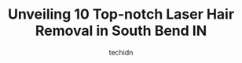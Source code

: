 ---
layout: ampstory
image: https://i0.wp.com/www.depkes.org/wp-content/uploads/2023/06/laser-hair-removal-0-in-south-bend-in-1685851148.jpeg?resize=640,853
author: techidn
featured: false
description: Discover the impressive array of Laser Hair Removal options in South Bend IN, where you can find 10 of the largest Laser Hair Removal establishments in the area. From renowned classics to hi
title: Unveiling 10 Top-notch Laser Hair Removal in South Bend IN
cover:
   title: Unveiling 10 Top-notch Laser Hair Removal in South Bend IN
   subtitle: Rickpate
   background: https://www.depkes.org/wp-content/uploads/2023/06/laser-hair-removal-0-in-south-bend-in-1685851148.jpeg

pages: 
 - layout: thirds
   top: <h1>#1 Milan Laser Hair Removal</h1>
   bottom: "<p>Everyone here was very professional and extremely nice. The entire experience was quick, and they made sure I was comfortable the whole time. They make sure you know all </p>"
   background: https://www.depkes.org/wp-content/uploads/2023/06/laser-hair-removal-1-in-south-bend-in-1685851149.jpeg
   backgroundblur: true
 - layout: thirds
   top: <h1>#2 The Centre, P.C.</h1>
   bottom: "<p>Dr. Downs came highly recommended by so many mutual friends that I knew there was no way I would pass up the opportunity to at least schedule a consultation with him when</p>"
   background: https://www.depkes.org/wp-content/uploads/2023/06/laser-hair-removal-2-in-south-bend-in-1685851150.jpeg
   cta:
      link: https://www.depkes.org/blog/unveiling-10-top-notch-laser-hair-removal-in-south-bend-in/
      text: Unveiling 10 Top-notch Laser Hair Removal in South Bend IN
 - layout: thirds
   top: <h1>#3 Sugaring NYC - Mishawaka</h1>
   bottom: "<p>215 E University Dr, Granger, IN 46530, United States</p>"
   background: https://www.depkes.org/wp-content/uploads/2023/06/laser-hair-removal-3-in-south-bend-in-1685851150.jpeg
   cta:
      link: https://www.depkes.org/blog/unveiling-10-top-notch-laser-hair-removal-in-south-bend-in/
      text: Unveiling 10 Top-notch Laser Hair Removal in South Bend IN
 - layout: thirds
   top: <h1>#4 Park Place Medical Spa</h1>
   bottom: "<p>15615 IN-23, Granger, IN 46530, United States</p>"
   background: https://images.unsplash.com/photo-1518640467707-6811f4a6ab73?ixlib=rb-4.0.3&ixid=MnwxMjA3fDB8MHxwaG90by1wYWdlfHx8fGVufDB8fHx8&auto=format&fit=crop&w=640&h=853&q=80
   cta:
      link: https://www.depkes.org/blog/unveiling-10-top-notch-laser-hair-removal-in-south-bend-in/
      text: Unveiling 10 Top-notch Laser Hair Removal in South Bend IN
 - layout: thirds
   top: <h1>#5 R&R Salon and Spa</h1>
   bottom: "<p>1440 E Calvert St, South Bend, IN 46613, United States</p>"
   background: https://images.unsplash.com/photo-1527067829737-402993088e6b?ixlib=rb-4.0.3&ixid=MnwxMjA3fDB8MHxwaG90by1wYWdlfHx8fGVufDB8fHx8&auto=format&fit=crop&w=640&h=853&q=80
   cta:
      link: https://www.depkes.org/blog/unveiling-10-top-notch-laser-hair-removal-in-south-bend-in/
      text: Unveiling 10 Top-notch Laser Hair Removal in South Bend IN
 - layout: thirds
   top: <h1>#6 Salon Nouveau Downtown</h1>
   bottom: "<p>321 S Main St #101, South Bend, IN 46601, United States</p>"
   background: https://images.unsplash.com/photo-1620421680010-0766ff230392?ixlib=rb-4.0.3&ixid=MnwxMjA3fDB8MHxwaG90by1wYWdlfHx8fGVufDB8fHx8&auto=format&fit=crop&w=640&h=853&q=80
   cta:
      link: https://www.depkes.org/blog/unveiling-10-top-notch-laser-hair-removal-in-south-bend-in/
      text: Unveiling 10 Top-notch Laser Hair Removal in South Bend IN
 - layout: thirds
   top: <h1>#7 Meraki Beauty Studio LLC</h1>
   bottom: "<p>2718 S Michigan St, South Bend, IN 46614, United States</p>"
   background: https://images.unsplash.com/photo-1608501821300-4f99e58bba77?ixlib=rb-4.0.3&ixid=MnwxMjA3fDB8MHxwaG90by1wYWdlfHx8fGVufDB8fHx8&auto=format&fit=crop&w=640&h=853&q=80
   cta:
      link: https://www.depkes.org/blog/unveiling-10-top-notch-laser-hair-removal-in-south-bend-in/
      text: Unveiling 10 Top-notch Laser Hair Removal in South Bend IN
 - layout: thirds
   middle: Continue reading...
   background: https://images.unsplash.com/photo-1496096265110-f83ad7f96608?ixlib=rb-4.0.3&ixid=MnwxMjA3fDB8MHxwaG90by1wYWdlfHx8fGVufDB8fHx8&auto=format&fit=crop&w=640&h=853&q=80
   cta:
      link: https://www.depkes.org/blog/unveiling-10-top-notch-laser-hair-removal-in-south-bend-in/
      text: Unveiling 10 Top-notch Laser Hair Removal in South Bend IN
      
---